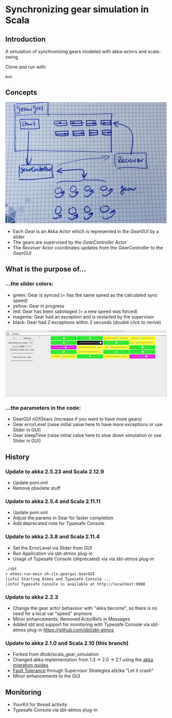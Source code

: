 Synchronizing gear simulation in Scala
========

## Introduction
A simulation of synchronizing gears modeled with akka-actors and scala-swing

Clone and run with:
```
mvn
```

## Concepts
![Concepts](./concepts.JPG?raw=true "Concepts")

- Each _Gear_ is an Akka Actor which is represented in the _GearGUI_ by a slider
- The gears are supervised by the _GearController_ Actor
- The _Receiver_ Actor coordinates updates from the _GearController_ to the _GearGUI_


## What is the purpose of...
### ...the slider colors:
- green: Gear is synced (= has the same speed as the calculated sync speed)
- yellow: Gear in progress
- red: Gear has been sabotaged (= a new speed was forced)
- magenta: Gear had an exception and is restarted by the supervisor
- black: Gear had 2 exceptions within 2 seconds (double click to revive)

![Gear GUI](./GearGUI.png?raw=true "GearGUI")

### ...the parameters in the code:
- GearGUI nOfGears (increase if you want to have more gears)
- Gear errorLevel (raise initial value here to have more exceptions or use Slider in GUI)
- Gear sleepTime (raise initial value here to slow down simulation or use Slider in GUI)

## History

### Update to akka 2.5.23 and Scala 2.12.9
- Update pom.xml
- Remove obsolete stuff

### Update to akka 2.5.4 and Scala 2.11.11
- Update pom.xml
- Adjust the params in Gear for faster completion
- Add deprecated note for Typesafe Console

### Update to akka 2.3.8 and Scala 2.11.4
-  Set the ErrorLevel via Slider from GUI
-  Run Application via sbt-atmos plug-in
-  Usage of Typesafe Console (deprecated) via via sbt-atmos plug-in
```
./sbt
> atmos:run-main ch.clx.geargui.GearGUI
[info] Starting Atmos and Typesafe Console ...
[info] Typesafe Console is available at http://localhost:9900
```

### Update to akka 2.2.3
- Change the gear actor behaviour with "akka become", so there is no need for a local var "speed" anymore
- Minor enhancements: Removed ActorRefs in Messages
- Added sbt and support for monitoring with Typesafe Console via sbt-atmos plug-in https://github.com/sbt/sbt-atmos

### Update to akka 2.1.0 and Scala 2.10 (this branch)
- Forked from dhob/scala_gear_simulation
- Changed akka implementation from 1.3 -> 2.0 -> 2.1 using the [akka migration guides](http://doc.akka.io/docs/akka/2.0.3/project/migration-guide-1.3.x-2.0.x.html)
- [Fault Tolerance](http://doc.akka.io/docs/akka/snapshot/java/fault-tolerance.html) through Supervisor Strategies a(k)ka "Let it crash"
- Minor enhancements to the GUI

## Monitoring
- YourKit for thread activity
- Typesafe Console via sbt-atmos plug-in
